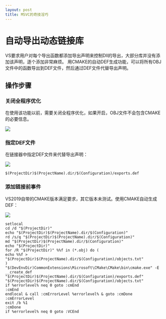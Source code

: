 ```yaml
---
layout: post
title: MSVC的奇技淫巧
---
```


# 自动导出动态链接库

VS要求用户对每个导出函数都添加导出声明来控制Dll的导出，大部分库并没有添加该声明，逐个添加非常麻烦。
用CMAKE的自动DEF生成功能，可以将所有OBJ文件中的函数导出到DEF文件，然后通过DEF文件代替导出声明。

## 操作步骤

### 关闭全程序优化

在使用该功能以前，需要关闭全程序优化，如果开启，OBJ文件不会包含CMAKE的必要信息。

![](https://fishhe.github.io/assets/img/markdown-img-paste-20210111170010999.png)

### 指定DEF文件

在链接器中指定DEF文件来代替导出声明：

![](https://fishhe.github.io/assets/img/markdown-img-paste-2021011117014396.png)

```
$(ProjectDir)$(ProjectName).dir/$(Configuration)/exports.def
```

### 添加链接前事件

VS2019自带的CMAKE版本满足要求，其它版本未测试。使用CMAKE自动生成DEF：

![](https://fishhe.github.io/assets/img/markdown-img-paste-20210111170259621.png)

```
setlocal
cd /d "$(ProjectDir)"
echo "$(ProjectDir)$(ProjectName).dir/$(Configuration)"
rd /s/q "$(ProjectDir)$(ProjectName).dir/$(Configuration)"
md "$(ProjectDir)$(ProjectName).dir/$(Configuration)"
echo "$(ProjectDir)"
for /R "$(ProjectDir)" %%f in (*.obj) do (
echo %%f > "$(ProjectDir)$(ProjectName).dir/$(Configuration)/objects.txt"
)
"$(DevEnvDir)CommonExtensions\Microsoft\CMake\CMake\bin\cmake.exe" -E __create_def "$(ProjectDir)$(ProjectName).dir/$(Configuration)/exports.def" "$(ProjectDir)$(ProjectName).dir/$(Configuration)/objects.txt"
if %errorlevel% neq 0 goto :cmEnd
:cmEnd
endlocal & call :cmErrorLevel %errorlevel% & goto :cmDone
:cmErrorLevel
exit /b %1
:cmDone
if %errorlevel% neq 0 goto :VCEnd
```
